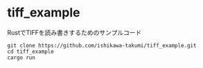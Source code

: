 # tiff_example
RustでTIFFを読み書きするためのサンプルコード

``` shell
git clone https://github.com/ishikawa-takumi/tiff_example.git
cd tiff_example
cargo run
```
